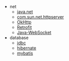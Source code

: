 * net
    * [java.net](https://docs.oracle.com/javase/8/docs/api/java/net/package-summary.html)
    * [com.sun.net.httpserver](https://docs.oracle.com/javase/8/docs/jre/api/net/httpserver/spec/com/sun/net/httpserver/package-summary.html)
    * [OkHttp](https://square.github.io/okhttp/)
    * [Retrofit](https://square.github.io/retrofit/)
    * [Java-WebSocket](https://github.com/TooTallNate/Java-WebSocket)
* database
    * [jdbc](https://docs.oracle.com/javase/8/docs/technotes/guides/jdbc/)
    * [hibernate](https://hibernate.org/)
    * [mybatis](https://mybatis.org/mybatis-3/zh/configuration.html)